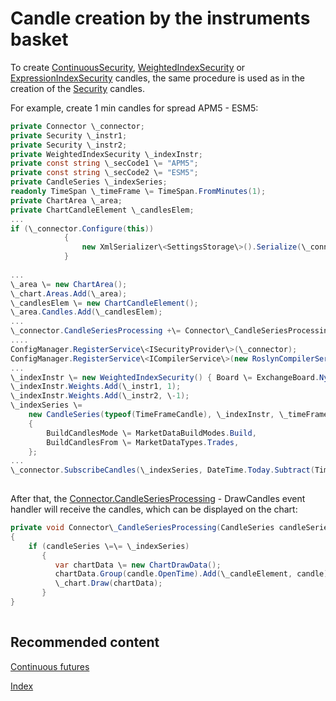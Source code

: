 # Candle creation by the instruments basket

To create [ContinuousSecurity](../api/StockSharp.Algo.ContinuousSecurity.html), [WeightedIndexSecurity](../api/StockSharp.Algo.WeightedIndexSecurity.html) or [ExpressionIndexSecurity](../api/StockSharp.Algo.Expressions.ExpressionIndexSecurity.html) candles, the same procedure is used as in the creation of the [Security](../api/StockSharp.BusinessEntities.Security.html) candles.

For example, create 1 min candles for spread APM5 \- ESM5:

```cs
private Connector \_connector;
private Security \_instr1;
private Security \_instr2;
private WeightedIndexSecurity \_indexInstr;
private const string \_secCode1 \= "APM5";
private const string \_secCode2 \= "ESM5";
private CandleSeries \_indexSeries;
readonly TimeSpan \_timeFrame \= TimeSpan.FromMinutes(1);
private ChartArea \_area;
private ChartCandleElement \_candlesElem;
...
if (\_connector.Configure(this))
			{
				new XmlSerializer\<SettingsStorage\>().Serialize(\_connector.Save(), \_connectorFile);
			}
			
...
\_area \= new ChartArea();
\_chart.Areas.Add(\_area);
\_candlesElem \= new ChartCandleElement();
\_area.Candles.Add(\_candlesElem);
...
\_connector.CandleSeriesProcessing +\= Connector\_CandleSeriesProcessing;
....
ConfigManager.RegisterService\<ISecurityProvider\>(\_connector);
ConfigManager.RegisterService\<ICompilerService\>(new RoslynCompilerService());
...
\_indexInstr \= new WeightedIndexSecurity() { Board \= ExchangeBoard.Nyse, Id \= "IndexInstr" };
\_indexInstr.Weights.Add(\_instr1, 1);
\_indexInstr.Weights.Add(\_instr2, \-1);
\_indexSeries \=
	new CandleSeries(typeof(TimeFrameCandle), \_indexInstr, \_timeFrame)
	{
		BuildCandlesMode \= MarketDataBuildModes.Build,
		BuildCandlesFrom \= MarketDataTypes.Trades,
	};
...
\_connector.SubscribeCandles(\_indexSeries, DateTime.Today.Subtract(TimeSpan.FromDays(30)), DateTime.Now);			
		
```

After that, the [Connector.CandleSeriesProcessing](../api/StockSharp.Algo.Connector.CandleSeriesProcessing.html) \- DrawCandles event handler will receive the candles, which can be displayed on the chart:

```cs
private void Connector\_CandleSeriesProcessing(CandleSeries candleSeries, Candle candle)
{
    if (candleSeries \=\= \_indexSeries) 
       {
          var chartData \= new ChartDrawData();
          chartData.Group(candle.OpenTime).Add(\_candleElement, candle);
          \_chart.Draw(chartData);
       }
}
		
```

## Recommended content

[Continuous futures](SecurityContinuous.md)

[Index](SecurityIndex.md)
